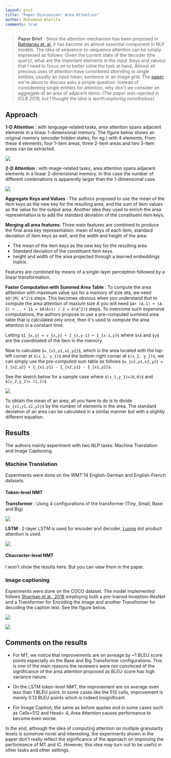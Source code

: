 ```yaml
---
layout: post
title: "Paper Discussion: Area Attention"
author: Muhammad Khalifa
comments: true
---
```


> **Paper Brief**  : Since the attention mechanism has been proposed in [Bahdanau et. al](https://arxiv.org/abs/1409.0473),  it has become an almost essential component in NLP models. The idea of sequence-to-sequence attention can be simply expressed as follows: Given the current state of the decoder (the query), what are the important elements in the input (keys and values) that I need to focus on to better solve the task at hand.
Almost all previous uses of attention have considered attending to single entities, usually an input token, sentence or an image grid. The [paper](https://arxiv.org/abs/1810.10126) we're about to discuss asks a simple question: Instead of considereing single entities for attention, why don't we consider an aggregate of an area of adjacent items. *(The paper was rejected in ICLR 2019, but I thought the idea is worth exploring nonetheless)*


<!--more-->
## Approach 


**1-D Attention** : with language-related tasks, area attention spans adjacent elements in a linear 1-dimensional memory. The figure below shows an original memory (encoder hidden states, for eg.) with 4 elements. From these 4 elements, four 1-item areas, three 2-item areas and two 3-item areas can be extracted. 

![](/images/1d-aa.PNG)


**2-D Attention** : with image-related tasks, area attention spans adjacent elements in a linear 2-dimensional memory. In this case the number of different combinations is apparently larger than the 1-dimensional case.

![](/images/2d-aa.PNG)

**Aggregate Keys and Values** : The authors proposed to use the mean of the item keys as the new key for the resulting area, and the sum of item values as the value for the output area. Another idea they used to enrich the area representation is to add the standard deviation of the constituent item keys.


**Merging all area features**: Three main features are combined to produce the final area key representation: mean of keys of each item, standard deviation of item keys as well, and the width and height of the area: 

* The mean of the item keys as the new key for the resulting area
* Standard deviation of the constituent item keys.
* height and width of the area projected through a learned embeddings matrix.

Features are combined by means of a single-layer perceptron followed by a linear transformation.


**Faster Computation with Summed Area Table** : To compute the area atttention with maximum value `$A$` for a memory of size `$M$`, we need `$O(|M| A^2)$` steps. This becomes obvious when you understand that to compute the area attention of maxium size $A$ you will need `$A+ (A-1) + (A-2) + .. + 1$ = $A(A+1) / 2 = O(A^2)$` steps. To overcome such expensive computations, the authors propose to use a pre-computed summed area table that is calculated only once, then it's used to compute the area attention in a constant time.

Letting `$I_{x,y} = v_{x,y} + I_{x,y-1} + I_{x-1,y}$`
where `$x$` and `$y$` are the coordinated of the item in the memory.

Now to calculate `$v_{x1,y1,x2,y2}$`, which is the area located with the top-left corner at `$(x_1, y_1)$` and the bottom-right corner at `$(x_2, y_2)$`, we can simply use the pre-computed sum table as follows 
`$v_{x1,y1,x2,y2} = I_{x2,y2} + I_{x1,y1} - I_{x2,y1} - I_{x1,y2}$`.

 See the sketch below for a sample case where `$(x_1,y_1)=(0,0)$` and `$(x_2,y_2)= (1,1)$`

 ![](/images/aa-sum.PNG)

 To obtain the mean of an area, all you have to do is to divide `$v_{x1,y1,x2,y2}$` by the number of elements in the area. The standard deviation of an area can be calculated in a similar manner but with a slightly different equation.


## Results

The authors mainly experiment with two NLP tasks: Machine Translation and Image Captioning.

### Machine Translation 
Experiments were done on the WMT'14 English-German and English-French datasets.
#### Token-level NMT 
**Transformer** : Using 4 configurations of the transformer (Tiny, Small, Base and Big)

![](/images/transformer-aa.PNG)


**LSTM** : 2-layer LSTM is used for encoder and decoder. [Luong](https://arxiv.org/abs/1508.04025) dot product attention is used. 

![](/images/lstm-aa.PNG)


#### Chacracter-level NMT
I won't show the results here. But you can view them in the paper.


### Image captioning 
Experiments were done on the COCO dataset. The model implemented follows [Sharman et al., 2018](https://aclweb.org/anthology/P18-1238) employing both a pre-trained Inception-ResNet and a Transformer for Encoding the image and another Transfromer for decoding the caption text. See the figure below.

![](/images/sharman.PNG)


![](/images/ic-aa.PNG)


## Comments on the results

* For MT, we notice that improvements are on avreage by ~1 BLEU score points especially on the Base and Big Transformer configurations. This is one of the main reasons the reviewers were not convinced of the significance of the area attention proposed as BLEU score has high variance nature.

* On the LSTM token-level NMT, the improvement are on average even less than 1 BLEU point. In some cases like the 512 cells, improvement is merely 0.13 BLEU points which is indeed insignificant.

* For Image Caption, the same as before applies and in some cases such as Cells=512 and Head= 4, Area Attention causes performance to become even worse.

In the end, although the idea of computing attention on multiple granularity levels is somehow novel and interesting, the experiments shown in the paper don't really reflect the significance of the approach on improving the performance of MT and IC. However, this idea may turn out to be useful in other tasks and other settings.




